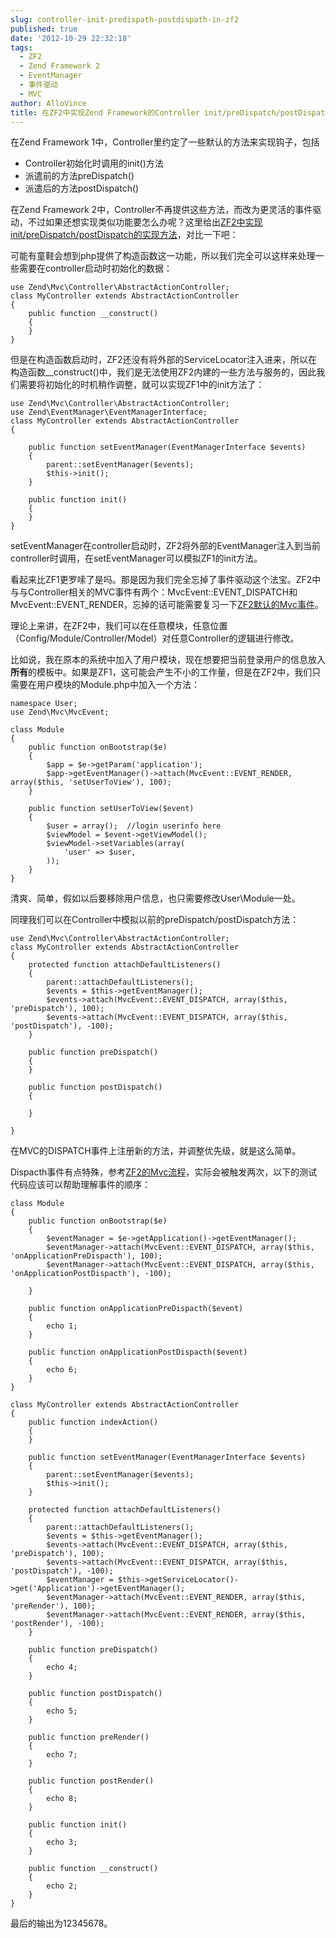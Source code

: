```yaml
---
slug: controller-init-predispath-postdispath-in-zf2
published: true
date: '2012-10-29 22:32:18'
tags:
  - ZF2
  - Zend Framework 2
  - EventManager
  - 事件驱动
  - MVC
author: AlloVince
title: 在ZF2中实现Zend Framework的Controller init/preDispatch/postDispatch方法
---
```


在Zend Framework 1中，Controller里约定了一些默认的方法来实现钩子，包括

 - Controller初始化时调用的init()方法
 - 派遣前的方法preDispatch()
 - 派遣后的方法postDispatch()

在Zend Framework 2中，Controller不再提供这些方法，而改为更灵活的事件驱动，不过如果还想实现类似功能要怎么办呢？这里给出[ZF2中实现init/preDispatch/postDispatch的实现方法](http://avnpc.com/pages/controller-init-predispath-postdispath-in-zf2)，对比一下吧：


可能有童鞋会想到php提供了构造函数这一功能，所以我们完全可以这样来处理一些需要在controller启动时初始化的数据：

    use Zend\Mvc\Controller\AbstractActionController;
    class MyController extends AbstractActionController
	{
	    public function __construct()
	    {
	    }
	}

但是在构造函数启动时，ZF2还没有将外部的ServiceLocator注入进来，所以在构造函数__construct()中，我们是无法使用ZF2内建的一些方法与服务的，因此我们需要将初始化的时机稍作调整，就可以实现ZF1中的init方法了：

    use Zend\Mvc\Controller\AbstractActionController;
	use Zend\EventManager\EventManagerInterface;
	class MyController extends AbstractActionController
	{

	    public function setEventManager(EventManagerInterface $events)
	    {
		    parent::setEventManager($events);
		    $this->init();
	    }

	    public function init()
	    {
	    }
	}

setEventManager在controller启动时，ZF2将外部的EventManager注入到当前controller时调用，在setEventManager可以模拟ZF1的init方法。

看起来比ZF1更罗嗦了是吗。那是因为我们完全忘掉了事件驱动这个法宝。ZF2中与与Controller相关的MVC事件有两个：MvcEvent::EVENT_DISPATCH和MvcEvent::EVENT_RENDER，忘掉的话可能需要复习一下[ZF2默认的Mvc事件](http://avnpc.com/pages/zf2-mvc-process)。

理论上来讲，在ZF2中，我们可以在任意模块，任意位置（Config/Module/Controller/Model）对任意Controller的逻辑进行修改。

比如说，我在原本的系统中加入了用户模块，现在想要把当前登录用户的信息放入**所有**的模板中。如果是ZF1，这可能会产生不小的工作量，但是在ZF2中，我们只需要在用户模块的Module.php中加入一个方法：

    namespace User;
    use Zend\Mvc\MvcEvent;
    
    class Module
    {
        public function onBootstrap($e)
        {
            $app = $e->getParam('application');
            $app->getEventManager()->attach(MvcEvent::EVENT_RENDER, array($this, 'setUserToView'), 100);
        }

        public function setUserToView($event)
        {
            $user = array();  //login userinfo here
            $viewModel = $event->getViewModel();
            $viewModel->setVariables(array(
                'user' => $user,
            ));
        }
    }

清爽、简单，假如以后要移除用户信息，也只需要修改User\Module一处。

同理我们可以在Controller中模拟以前的preDispatch/postDispatch方法：

    use Zend\Mvc\Controller\AbstractActionController;
    class MyController extends AbstractActionController
    {
        protected function attachDefaultListeners()
        {
            parent::attachDefaultListeners();
            $events = $this->getEventManager();
            $events->attach(MvcEvent::EVENT_DISPATCH, array($this, 'preDispatch'), 100);
            $events->attach(MvcEvent::EVENT_DISPATCH, array($this, 'postDispatch'), -100);
        }

        public function preDispatch()
        {
        }

        public function postDispatch()
        {

        }

    }

在MVC的DISPATCH事件上注册新的方法，并调整优先级，就是这么简单。

Dispacth事件有点特殊，参考[ZF2的Mvc流程](http://avnpc.com/pages/zf2-mvc-process)，实际会被触发两次，以下的测试代码应该可以帮助理解事件的顺序：


	class Module
	{
	    public function onBootstrap($e)
	    {
	        $eventManager = $e->getApplication()->getEventManager();
	        $eventManager->attach(MvcEvent::EVENT_DISPATCH, array($this, 'onApplicationPreDispacth'), 100);
	        $eventManager->attach(MvcEvent::EVENT_DISPATCH, array($this, 'onApplicationPostDispacth'), -100);

	    }

	    public function onApplicationPreDispacth($event)
	    {
	        echo 1;
	    }

	    public function onApplicationPostDispacth($event)
	    {
	        echo 6;
	    }
	}

	class MyController extends AbstractActionController
	{
	    public function indexAction()
	    {
	    }

	    public function setEventManager(EventManagerInterface $events)
	    {
	        parent::setEventManager($events);
	        $this->init();
	    }

	    protected function attachDefaultListeners()
	    {
	        parent::attachDefaultListeners();
	        $events = $this->getEventManager();
	        $events->attach(MvcEvent::EVENT_DISPATCH, array($this, 'preDispatch'), 100);
	        $events->attach(MvcEvent::EVENT_DISPATCH, array($this, 'postDispatch'), -100);
	        $eventManager = $this->getServiceLocator()->get('Application')->getEventManager();
	        $eventManager->attach(MvcEvent::EVENT_RENDER, array($this, 'preRender'), 100);
	        $eventManager->attach(MvcEvent::EVENT_RENDER, array($this, 'postRender'), -100);
	    }

	    public function preDispatch()
	    {
	        echo 4;
	    }

	    public function postDispatch()
	    {
	        echo 5;
	    }

	    public function preRender()
	    {
	        echo 7;
	    }

	    public function postRender()
	    {
	        echo 8;
	    }

	    public function init()
	    {
	        echo 3;
	    }

	    public function __construct()
	    {
	        echo 2;
	    }
	}

    
最后的输出为12345678。


